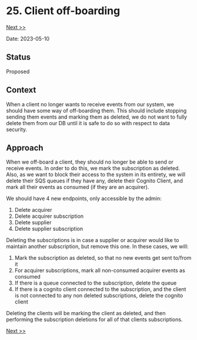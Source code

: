 # 25. Client off-boarding

[Next >>](9999-end.md)

Date: 2023-05-10

## Status

Proposed

## Context

When a client no longer wants to receive events from our system, we should have some way of off-boarding them. This
should include stopping sending them events and marking them as deleted, we do not want to fully delete them from our DB
until it is safe to do so with respect to data security.

## Approach

When we off-board a client, they should no longer be able to send or receive events. In order to do this, we mark the
subscription as deleted. Also, as we want to block their access to the system in its entirety, we will delete their SQS
queues if they have any, delete their Cognito Client, and mark all their events as consumed (if they are an acquirer).

We should have 4 new endpoints, only accessible by the admin:

1. Delete acquirer
2. Delete acquirer subscription
3. Delete supplier
4. Delete supplier subscription

Deleting the subscriptions is in case a supplier or acquirer would like to maintain another subscription, but remove
this one. In these cases, we will:

1. Mark the subscription as deleted, so that no new events get sent to/from it
2. For acquirer subscriptions, mark all non-consumed acquirer events as consumed
3. If there is a queue connected to the subscription, delete the queue
4. If there is a cognito client connected to the subscription, and the client is not connected to any non deleted
   subscriptions, delete the cognito client

Deleting the clients will be marking the client as deleted, and then performing the subscription deletions for all of
that clients subscriptions.

[Next >>](9999-end.md)
